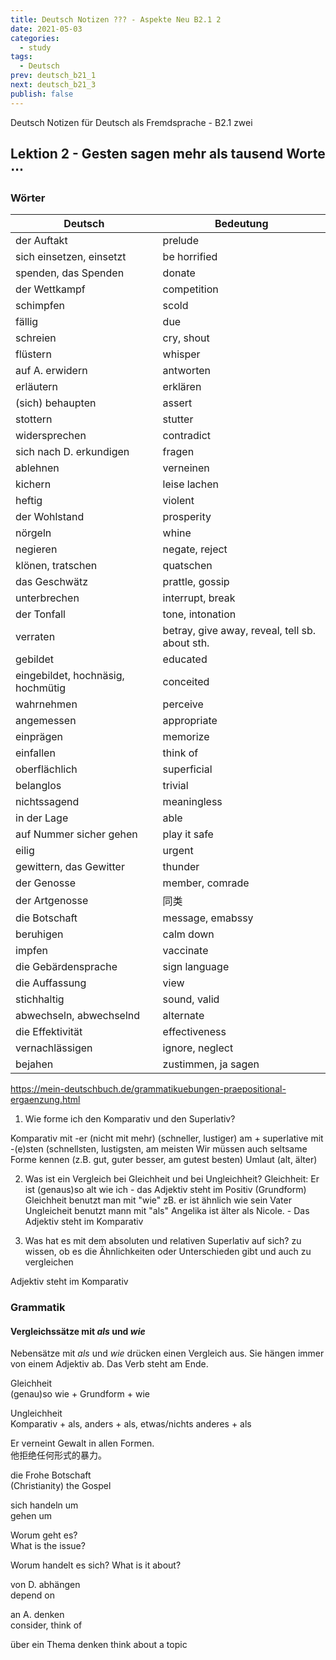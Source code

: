 ```yaml
---
title: Deutsch Notizen ??? - Aspekte Neu B2.1 2
date: 2021-05-03
categories:
  - study
tags:
  - Deutsch
prev: deutsch_b21_1
next: deutsch_b21_3
publish: false
---
```


Deutsch Notizen für Deutsch als Fremdsprache - B2.1 zwei

<!-- more -->

## Lektion 2 - Gesten sagen mehr als tausend Worte $\cdots$

### Wörter

| Deutsch                           | Bedeutung                                      |
| --------------------------------- | ---------------------------------------------- |
| der Auftakt                       | prelude                                        |
| sich einsetzen, einsetzt          | be horrified                                   |
| spenden, das Spenden              | donate                                         |
| der Wettkampf                     | competition                                    |
| schimpfen                         | scold                                          |
| fällig                            | due                                            |
| schreien                          | cry, shout                                     |
| flüstern                          | whisper                                        |
| auf A. erwidern                   | antworten                                      |
| erläutern                         | erklären                                       |
| (sich) behaupten                  | assert                                         |
| stottern                          | stutter                                        |
| widersprechen                     | contradict                                     |
| sich nach D. erkundigen           | fragen                                         |
| ablehnen                          | verneinen                                      |
| kichern                           | leise lachen                                   |
| heftig                            | violent                                        |
| der Wohlstand                     | prosperity                                     |
| nörgeln                           | whine                                          |
| negieren                          | negate, reject                                 |
| klönen, tratschen                 | quatschen                                      |
| das Geschwätz                     | prattle, gossip                                |
| unterbrechen                      | interrupt, break                               |
| der Tonfall                       | tone, intonation                               |
| verraten                          | betray, give away, reveal, tell sb. about sth. |
| gebildet                          | educated                                       |
| eingebildet, hochnäsig, hochmütig | conceited                                      |
| wahrnehmen                        | perceive                                       |
| angemessen                        | appropriate                                    |
| einprägen                         | memorize                                       |
| einfallen                         | think of                                       |
| oberflächlich                     | superficial                                    |
| belanglos                         | trivial                                        |
| nichtssagend                      | meaningless                                    |
| in der Lage                       | able                                           |
| auf Nummer sicher gehen           | play it safe                                   |
| eilig                             | urgent                                         |
| gewittern, das Gewitter           | thunder                                        |
| der Genosse                       | member, comrade                                |
| der Artgenosse                    | 同类                                           |
| die Botschaft                     | message, emabssy                               |
| beruhigen                         | calm down                                      |
| impfen                            | vaccinate                                      |
| die Gebärdensprache               | sign language                                  |
| die Auffassung                    | view                                           |
| stichhaltig                       | sound, valid                                   |
| abwechseln, abwechselnd           | alternate                                      |
| die Effektivität                  | effectiveness                                  |
| vernachlässigen                   | ignore, neglect                                |
| bejahen                           | zustimmen, ja sagen                            |

https://mein-deutschbuch.de/grammatikuebungen-praepositional-ergaenzung.html

1. Wie forme ich den Komparativ und den Superlativ?

Komparativ mit -er (nicht mit mehr)
(schneller, lustiger)
am + superlative mit -(e)sten
(schnellsten, lustigsten, am meisten
Wir müssen auch seltsame Forme kennen (z.B. gut, guter besser, am gutest besten)
Umlaut (alt, älter)

2. Was ist ein Vergleich bei Gleichheit und bei Ungleichheit?
   Gleichheit: Er ist (genaus)so alt wie ich - das Adjektiv steht im Positiv (Grundform)
   Gleichheit benutzt man mit "wie" zB. er ist ähnlich wie sein Vater
   Ungleicheit benutzt mann mit "als" Angelika ist älter als Nicole. - Das Adjektiv steht im Komparativ

3. Was hat es mit dem absoluten und relativen Superlativ auf sich?
   zu wissen, ob es die Ähnlichkeiten oder Unterschieden gibt und auch zu vergleichen

Adjektiv steht im Komparativ

### Grammatik

#### Vergleichssätze mit _als_ und _wie_

Nebensätze mit _als_ und _wie_ drücken einen Vergleich aus. Sie hängen immer von einem Adjektiv ab. Das Verb steht am Ende.

Gleichheit  
(genau)so wie + Grundform + wie

Ungleichheit  
Komparativ + als, anders + als, etwas/nichts anderes + als

Er verneint Gewalt in allen Formen.  
他拒绝任何形式的暴力。

die Frohe Botschaft  
(Christianity) the Gospel

sich handeln um  
gehen um

Worum geht es?  
What is the issue?

Worum handelt es sich?
What is it about?

von D. abhängen  
depend on

an A. denken  
consider, think of

über ein Thema denken
think about a topic
